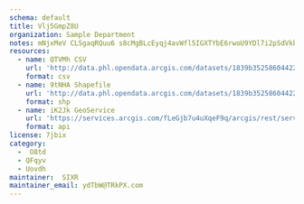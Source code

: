 ```yaml
---
schema: default
title: Vlj5GmpZ8U 
organization: Sample Department 
notes: mNjxMeV CLSgaqRQuu6 s8cMgBLcEyqj4avWfl5IGXTYbE6rwoU9YDl7i2pSdVkb5GzxKJRXhstHhdiBfODPzwrCyZk87UJ09ANp 
resources:
  - name: QTVMh CSV
    url: 'http://data.phl.opendata.arcgis.com/datasets/1839b35258604422b0b520cbb668df0d_0.csv'
    format: csv
  - name: 9tNHA Shapefile
    url: 'http://data.phl.opendata.arcgis.com/datasets/1839b35258604422b0b520cbb668df0d_0.zip'
    format: shp
  - name: iK2Jk GeoService
    url: 'https://services.arcgis.com/fLeGjb7u4uXqeF9q/arcgis/rest/services/Air_Monitoring_Stations/FeatureServer/0/query'
    format: api
license: 7jbix 
category:
  -  O8td 
  - QFqyv 
  - Uovdh 
maintainer:  SIXR  
maintainer_email: ydTbW@TRkPX.com
---
```

